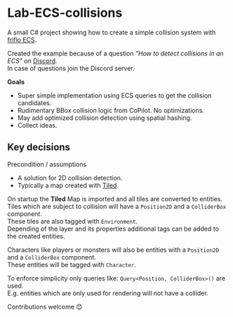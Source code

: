 # Lab-ECS-collisions

A small C# project showing how to create a simple collision system with [friflo ECS](https://github.com/friflo/Friflo.Engine.ECS).

Created the example because of a question *"How to detect collisions in an ECS"* on [Discord](https://discord.com/invite/nFfrhgQkb8).  
In case of questions join the Discord server.

**Goals**
- Super simple implementation using ECS queries to get the collision candidates.
- Rudimentary BBox collision logic from CoPilot. No optimizations.
- May add optimized collision detection using spatial hashing.
- Collect ideas.

## Key decisions

Precondition / assumptions  
- A solution for 2D collision detection.
- Typically a map created with [Tiled](https://www.mapeditor.org/).

On startup the **Tiled** Map is imported and all tiles are converted to entities.  
Tiles which are subject to collision will have a `Position2D` and a `ColliderBox` component.  
These tiles are also tagged with `Environment`.  
Depending of the layer and its properties additional tags can be added to the created entities.

Characters like players or monsters will also be entities with a `Position2D` and a `ColliderBox` component.  
These entities will be tagged with `Character`.

To enforce simplicity only queries like: `Query<Position, ColliderBox>()` are used.  
E.g. entities which are only used for rendering will not have a collider.  





Contributions welcome 😊


